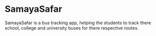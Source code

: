 # SamayaSafar
SamayaSafar is a bus tracking app, helping the students to track there school, college and university buses for there respective routes.
